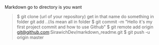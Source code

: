 Markdown
go to directory is you want
> $ git clone (url of your repository) 
get in that name
do something in folder
git add .              //is mean all in folder
> $ git commit -m "Hello it's my first project commit and how to use Github"
> $ git remote add origin git@github.com:SirawichDev/markdown_readme.git
> $ git push -u origin master